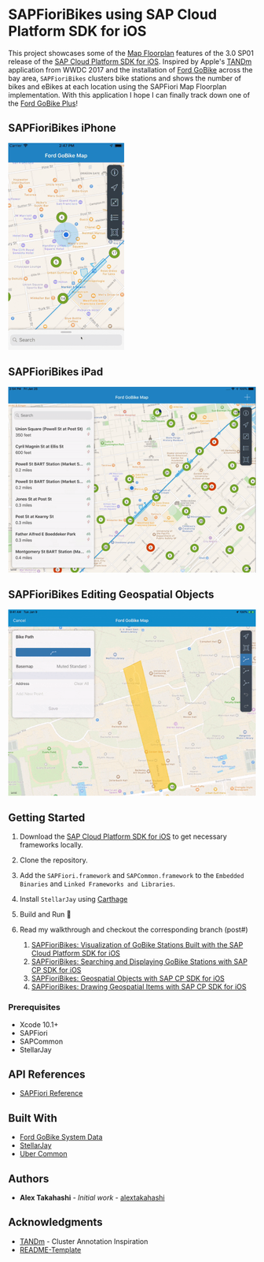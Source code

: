 # SAPFioriBikes using SAP Cloud Platform SDK for iOS

This project showcases some of the [Map Floorplan](https://experience.sap.com/fiori-design-ios/article/map/) features of the 3.0 SP01 release of the [SAP Cloud Platform SDK for iOS](https://developers.sap.com/topics/cloud-platform-sdk-for-ios.html).
Inspired by Apple's [TANDm](https://developer.apple.com/documentation/mapkit/mkannotationview/decluttering_a_map_with_mapkit_annotation_clustering) application from WWDC 2017 and the installation of [Ford GoBike](https://www.fordgobike.com/) across the bay area, `SAPFioriBikes` clusters bike stations and shows the number of bikes and eBikes at each location using the SAPFiori Map Floorplan implementation. 
With this application I hope I can finally track down one of the [Ford GoBike Plus](https://www.fordgobike.com/plus)!

## SAPFioriBikes iPhone

![Detail Panel Search Results Bart](ReadMeImages/PanelWalkThrough.gif)

## SAPFioriBikes iPad
![Detail Panel Search Results Bart](ReadMeImages/PanelWalkthroughiPad.gif)

## SAPFioriBikes Editing Geospatial Objects

![Complete Bike Path](ReadMeImages/EditingGeospatialObjects/Gifs/CompleteBikePathAdd.gif)

## Getting Started

1. Download the [SAP Cloud Platform SDK for iOS](https://developers.sap.com/topics/cloud-platform-sdk-for-ios.html#details) to get necessary frameworks locally.

2. Clone the repository.

3. Add the `SAPFiori.framework` and `SAPCommon.framework` to the `Embedded Binaries` and `Linked Frameworks and Libraries`.

4. Install `StellarJay` using [Carthage](https://github.com/Carthage/Carthage)

5. Build and Run 🚴‍

6. Read my walkthrough and checkout the corresponding branch (post#)
      1. [SAPFioriBikes: Visualization of GoBike Stations Built with the SAP Cloud Platform SDK for iOS](https://blogs.sap.com/2019/01/31/sapfioribikes-visualization-of-gobike-stations-built-with-the-sap-ios-sdk/)
      2. [SAPFioriBikes: Searching and Displaying GoBike Stations with SAP CP SDK for iOS](https://blogs.sap.com/2019/01/31/sapfioribikes-searching-and-displaying-gobike-stations/)
      3. [SAPFioriBikes: Geospatial Objects with SAP CP SDK for iOS](https://blogs.sap.com/2019/01/31/sapfioribikes-geospatial-objects/)
      4. [SAPFioriBikes: Drawing Geospatial Items with SAP CP SDK for iOS](https://blogs.sap.com/2019/01/31/sapfioribikes-drawing-geospatial-items/)

### Prerequisites

* Xcode 10.1+
* SAPFiori
* SAPCommon
* StellarJay

## API References

* [SAPFiori Reference](https://help.sap.com/doc/978e4f6c968c4cc5a30f9d324aa4b1d7/latest/en-US/Documents/Frameworks/SAPFiori/index.html)

## Built With

* [Ford GoBike System Data](https://www.fordgobike.com/system-data)
* [StellarJay](https://github.com/sstadelman/stellarjay)
* [Uber Common](https://github.com/uber-common/deck.gl-data/blob/master/website/bart.geo.json)

## Authors

* **Alex Takahashi** - *Initial work* - [alextakahashi](https://github.com/alextakahashi)

## Acknowledgments

* [TANDm](https://developer.apple.com/documentation/mapkit/mkannotationview/decluttering_a_map_with_mapkit_annotation_clustering) - Cluster Annotation Inspiration
* [README-Template](https://gist.github.com/PurpleBooth/109311bb0361f32d87a2)
